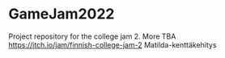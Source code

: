 # GameJam2022

Project repository for the college jam 2. More TBA
https://itch.io/jam/finnish-college-jam-2
Matilda-kenttäkehitys
